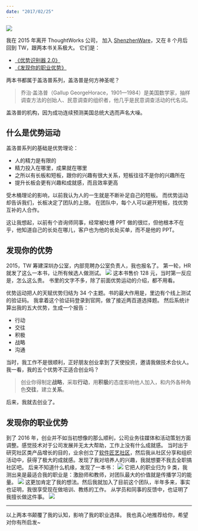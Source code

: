 ```yaml
---
date: "2017/02/25"
---
```


<img src='/_image/2017-02-25-07-23-51.jpg'>

我在 2015 年离开 ThoughtWorks 公司， 加入 [ShenzhenWare](http://shenzhenware.com/)，又在 8 个月后回到 TW，跟两本书关系极大。
它们是：

-   [《优势识别器 2.0》](https://book.douban.com/subject/10799765/)
-   [《发现你的职业优势》](https://book.douban.com/subject/26932666/)

两本书都属于盖洛普系列，盖洛普是何方神圣呢？

> 乔治·盖洛普（Gallup GeorgeHorace，1901—1984）是美国数学家，抽样调查方法的创始人、民意调查的组织者，他几乎是民意调查活动的代名词。

盖洛普的机构，因为成功连续预测美国总统大选而声名大噪。

## 什么是优势运动

盖洛普系列的基础是优势理论：

-   人的精力是有限的
-   精力投入在哪里，成果就在哪里
-   之所以有长板和短板，跟你的兴趣有很大关系，短板往往不是你的兴趣所在
-   提升长板会更有兴趣和成就感，而且效率更高

受木桶理论的影响，以前我认为人的一生就是不断补足自己的短板。
而优势运动却告诉我们，长板决定了团队的上限。
在团队中，每个人可以避开短板，找优势互补的人合作。

这让我想起，以前有个咨询师同事，经常被吐槽 PPT 做的很烂，但他根本不在乎，他知道自己的长处在哪儿，客户也为他的长处买单，而不是他的 PPT。

## 发现你的优势

2015，TW 筹建深圳办公室，内部竞聘办公室负责人，我也报名了。
第一轮，HR 就发了这么一本书，让所有候选人做测试。
![](/_image/2017-02-25-07-21-05.jpg)
这本书售价 128 元，当时第一反应是，怎么这么贵。
书里的文字不多，除了前面优势运动的介绍，都不用看。

优势运动把人的天赋优势归结为 34 个主题。书的最大作用是，里边有个线上测试的验证码。
我拿着这个验证码登录到官网，做了接近两百道选择题。
然后系统计算出我的五大优势，生成一个报告：

-   行动
-   交往
-   积极
-   战略
-   沟通

当时，我工作不是很顺利，正好朋友创业拿到了天使投资，邀请我做技术合伙人。
我一看，我的五个优势不正适合创业吗？

> 创业你得制定**战略**，采取**行动**，用**积极**的态度影响他人加入，和内外各种角色**交往**，建立**关系**。

后来，我就去创业了。

## 发现你的职业优势

到了 2016 年，创业并不如当初想像的那么顺利，公司业务往媒体和活动策划方面调整。感觉技术对于公司发展并无太大帮助，工作上没有什么成就感。
当时出于研究社区类产品增长的目的，业余创立了[软件匠艺社区](https://codingstyle.cn/)，然后我从社区分享和组织活动中，获得了极大的成就感。发现了我对培养人的兴趣，我就想要不我去全职搞社区吧。
后来不知道什么机缘，发现了一本书：
![](/_image/2017-02-25-07-41-59.jpg)
它把人的职业归为 9 类，我测出来是最适合我的职业是：激励师和教师，对团队最大的价值就是传播学习的能量。
![](/_image/2017-02-25-07-23-51.jpg)
这更加肯定了我的想法。然后我就加入了目前这个团队，半年多来，事实也证明，我很享受现在做培训、教练的工作。
从学员和同事的反馈中，也证明了我擅长做这件事。
![](/_image/2017-02-25-07-40-21.jpg)

---

以上两本书颠覆了我的认知，影响了我的职业选择。
我也真心地推荐给你，希望对你有所启发~
